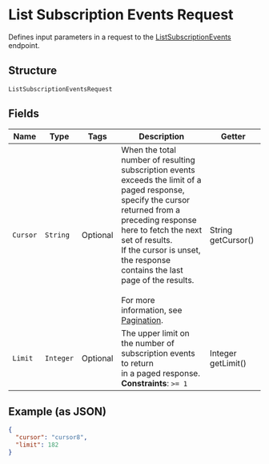 
# List Subscription Events Request

Defines input parameters in a request to the
[ListSubscriptionEvents](../../doc/api/subscriptions.md#list-subscription-events)
endpoint.

## Structure

`ListSubscriptionEventsRequest`

## Fields

| Name | Type | Tags | Description | Getter |
|  --- | --- | --- | --- | --- |
| `Cursor` | `String` | Optional | When the total number of resulting subscription events exceeds the limit of a paged response,<br>specify the cursor returned from a preceding response here to fetch the next set of results.<br>If the cursor is unset, the response contains the last page of the results.<br><br>For more information, see [Pagination](https://developer.squareup.com/docs/build-basics/common-api-patterns/pagination). | String getCursor() |
| `Limit` | `Integer` | Optional | The upper limit on the number of subscription events to return<br>in a paged response.<br>**Constraints**: `>= 1` | Integer getLimit() |

## Example (as JSON)

```json
{
  "cursor": "cursor8",
  "limit": 182
}
```

